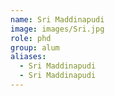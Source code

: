 ```yaml
---
name: Sri Maddinapudi
image: images/Sri.jpg
role: phd
group: alum
aliases:
  - Sri Maddinapudi
  - Sri Maddinapudi
---
```

